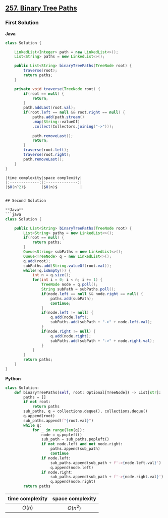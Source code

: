 ## [257. Binary Tree Paths](https://leetcode.cn/problems/binary-tree-paths/)

### First Solution

**Java**

```java
class Solution {

    LinkedList<Integer> path = new LinkedList<>();
    List<String> paths = new LinkedList<>();

    public List<String> binaryTreePaths(TreeNode root) {
        traverse(root);
        return paths;
    }

    private void traverse(TreeNode root) {
        if(root == null) {
            return;
        }
        path.addLast(root.val);
        if(root.left == null && root.right == null) {
            paths.add(path.stream()
            .map(String::valueOf)
            .collect(Collectors.joining("->")));
            
            path.removeLast();
            return;
        }
        traverse(root.left);
        traverse(root.right);
        path.removeLast();
    }
}

|time complexity|space complexity|
|:-------------:|:--------------:|
|$O(n^2)$       |$O(n)$          |


## Second Solution

**Java**
```java
class Solution {

    public List<String> binaryTreePaths(TreeNode root) {
        List<String> paths = new LinkedList<>();
        if(root == null) {
            return paths;
        }
        Queue<String> subPaths = new LinkedList<>();
        Queue<TreeNode> q = new LinkedList<>();
        q.add(root);
        subPaths.add(String.valueOf(root.val));
        while(!q.isEmpty()) {
            int n = q.size();
            for(int i = 0; i < n; i += 1) {
                TreeNode node = q.poll();
                String subPath = subPaths.poll();
                if(node.left == null && node.right == null) {
                    paths.add(subPath);
                    continue;
                }
                if(node.left != null) {
                    q.add(node.left);
                    subPaths.add(subPath + "->" + node.left.val);
                }
                if(node.right != null) {
                    q.add(node.right);
                    subPaths.add(subPath + "->" + node.right.val);
                }
            }
        }
        return paths;
    }
}

```
**Python**
```python
class Solution:
    def binaryTreePaths(self, root: Optional[TreeNode]) -> List[str]:
        paths = []
        if not root:
            return paths
        sub_paths, q = collections.deque(), collections.deque()
        q.append(root)
        sub_paths.append(f"{root.val}")
        while q:
            for _ in range(len(q)):
                node = q.popleft()
                sub_path = sub_paths.popleft()
                if not node.left and not node.right:
                    paths.append(sub_path)
                    continue
                if node.left:
                    sub_paths.append(sub_path + f'->{node.left.val}')
                    q.append(node.left)
                if node.right:
                    sub_paths.append(sub_path + f'->{node.right.val}')
                    q.append(node.right)
        return paths
```
|time complexity|space complexity|
|:-------------:|:--------------:|
|$O(n)$         |$O(n^2)$        |


